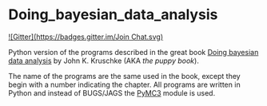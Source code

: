 Doing_bayesian_data_analysis
============================
[![Gitter](https://badges.gitter.im/Join Chat.svg)](https://gitter.im/aloctavodia/Doing_bayesian_data_analysis?utm_source=badge&utm_medium=badge&utm_campaign=pr-badge&utm_content=badge)

Python version of the programs described in the great book [Doing bayesian data analysis](http://doingbayesiandataanalysis.blogspot.com.ar) by John K. Kruschke (AKA *the puppy book*).

The name of the programs are the same used in the book, except they begin with a number indicating the chapter. All programs are written in Python and instead of BUGS/JAGS the [PyMC3](https://github.com/pymc-devs/pymc) module is used.
